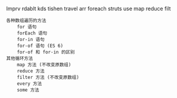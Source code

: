 Imprv rdablt  kds tishen  travel arr  foreach struts use map reduce filt


    各种数组遍历的方法
        for 语句
        forEach 语句
        for-in 语句
        for-of 语句 (ES 6)
        for-of 和 for-in 的区别
    其他循环方法
        map 方法 (不改变原数组)
        reduce 方法
        filter 方法 (不改变原数组)
        every 方法
        some 方法
